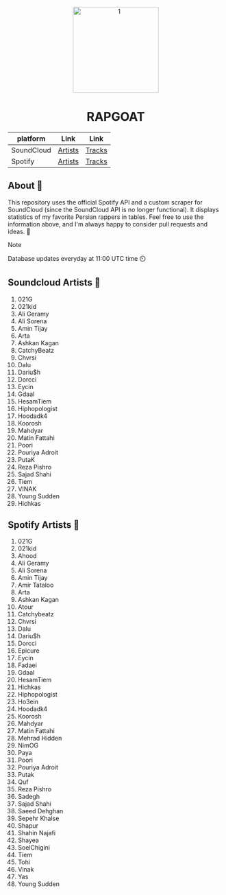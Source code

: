 <p align="center">
<img src="https://github.com/ImanMontajabi/RAPGOAT/assets/52942515/e3f7aab2-6931-418a-9b37-435889c29d93" alt="1" width="200">
<p>


<h1 align="center">RAPGOAT</h1>

<div align="center">
    
| platform | Link | Link |
| -------- | -------| ------ |
| SoundCloud | [Artists](https://imanmontajabi.github.io/RAPGOAT/PAGES/soundcloud_artists.html) | [Tracks](https://imanmontajabi.github.io/RAPGOAT/PAGES/soundcloud_tracks.html) |
| Spotify | [Artists](https://imanmontajabi.github.io/RAPGOAT/PAGES/spotify_artists.html) | [Tracks](https://imanmontajabi.github.io/RAPGOAT/PAGES/spotify_tracks.html) |

</div>


## About 🌲

This repository uses the official Spotify API and a custom scraper for SoundCloud (since the SoundCloud API is no longer functional). It displays statistics of my favorite Persian rappers in tables.
Feel free to use the information above, and I'm always happy to consider pull requests and ideas. 🤺

> [!NOTE]
> Database updates everyday at 11:00 UTC time ⏲️


## Soundcloud Artists 🌴

1. 021G
2. 021kid
3. Ali Geramy
4. Ali Sorena
5. Amin Tijay
6. Arta
7. Ashkan Kagan
8. CatchyBeatz
9. Chvrsi
10. Dalu
11. Dariu$h
12. Dorcci
13. Eycin
14. Gdaal
15. HesamTiem
16. Hiphopologist
17. Hoodadk4
18. Koorosh
19. Mahdyar
20. Matin Fattahi
21. Poori
22. Pouriya Adroit
23. PutaK
24. Reza Pishro
25. Sajad Shahi
26. Tiem
27. VINAK
28. Young Sudden
29. Hichkas


## Spotify Artists 🌳

1. 021G
2. 021kid
3. Ahood
4. Ali Geramy
5. Ali Sorena
6. Amin Tijay
7. Amir Tataloo
8. Arta
9. Ashkan Kagan
10. Atour
11. Catchybeatz
12. Chvrsi
13. Dalu
14. Dariu$h
15. Dorcci
16. Epicure
17. Eycin
18. Fadaei
19. Gdaal
20. HesamTiem
21. Hichkas
22. Hiphopologist
23. Ho3ein
24. Hoodadk4
25. Koorosh
26. Mahdyar
27. Matin Fattahi
28. Mehrad Hidden
29. NimOG
30. Paya
31. Poori
32. Pouriya Adroit
33. Putak
34. Quf
35. Reza Pishro
36. Sadegh
37. Sajad Shahi
38. Saeed Dehghan
39. Sepehr Khalse
40. Shapur
41. Shahin Najafi
42. Shayea
43. SoelChigini
44. Tiem
45. Tohi
46. Vinak
47. Yas
48. Young Sudden


